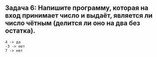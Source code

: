 ## Задача 6: Напишите программу, которая на вход принимает число и выдаёт, является ли число чётным (делится ли оно на два без остатка).
```
4 -> да
-3 -> нет
7 -> нет
```
